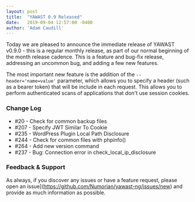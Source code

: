 ```yaml
---
layout: post
title:  "YAWAST 0.9 Released"
date:   2019-09-04 12:57:00 -0400
author: 'Adam Caudill'
---
```


Today we are pleased to announce the immediate release of YAWAST v0.9.0 - this is a regular monthly release, as part of our normal beginning of the month release cadence. This is a feature and bug-fix release, addressing an uncommon bug, and adding a few new features.

The most important new feature is the addition of the `--header='name=value'` parameter, which allows you to specify a header (such as a bearer token) that will be include in each request. This allows you to perform authenticated scans of applications that don't use session cookies.

### Change Log

* #20 - Check for common backup files
* #207 - Specify JWT Similar To Cookie
* #235 - WordPress Plugin Local Path Disclosure
* #244 - Check for common files with phpinfo()
* #264 - Add new version command
* #237 - Bug: Connection error in check_local_ip_disclosure

### Feedback & Support

As always, if you discover any issues or have a feature request, please open an issue](https://github.com/Numorian/yawast-ng/issues/new) and provide as much information as possible.

